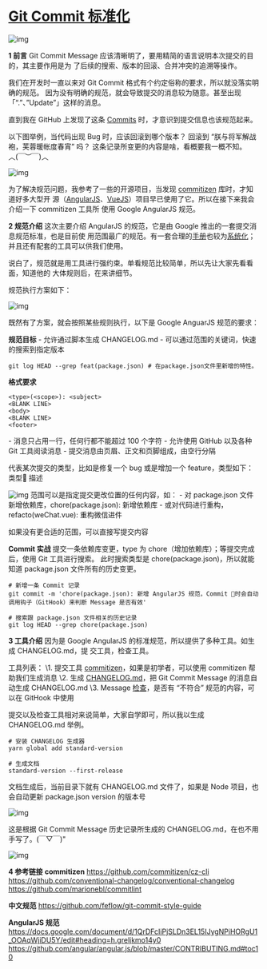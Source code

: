 # [Git Commit 标准化](https://www.cnblogs.com/wubaiqing/p/10307605.html)

 ![img](https://img2018.cnblogs.com/blog/328599/201901/328599-20190123103809513-443527750.jpg)

 

**1 前言**
Git Commit Message 应该清晰明了，要用精简的语言说明本次提交的目的，其主要作用是为
了后续的搜索、版本的回滚、合并冲突的追溯等操作。 

我们在开发时一直以来对 Git Commit 格式有个约定俗称的要求，所以就没落实明确的规范。
因为没有明确的规范，就会导致提交的消息较为随意。甚至出现「“.”、”Update”」这样的消息。

直到我在 GitHub 上发现了这条 [Commits](https://github.com/kvenux/kvenux.github.io/commits/master) 时，才意识到提交信息也该规范起来。 

以下图举例，当代码出现 Bug 时，应该回滚到哪个版本？
回滚到 “朕与将军解战袍，芙蓉暖帐度春宵” 吗？
这条记录所变更的内容是啥，看概要我一概不知。 ︿(￣︶￣)︿

![img](https://img2018.cnblogs.com/blog/328599/201901/328599-20190123103755402-696694406.jpg)


为了解决规范问题，我参考了一些的开源项目，当发现 [commitizen](https://github.com/commitizen/cz-cli) 库时，才知道好多大型开
源（[AngularJS](https://github.com/angular/angular)、[VueJS](https://github.com/vuejs/vue/commits/dev)）项目早已使用了它。所以在接下来我会介绍一下 commitizen 工具所
使用 Google AngularJS 规范。


**2 规范介绍**
这次主要介绍 AngularJS 的规范，它是由 Google 推出的一套提交消息规范标准，也是目前使
用范围最广的规范。有一套合理的[手册](https://docs.google.com/document/d/1QrDFcIiPjSLDn3EL15IJygNPiHORgU1_OOAqWjiDU5Y/edit)也较为[系统化](https://github.com/angular/angular.js/blob/master/CONTRIBUTING.md#toc10)；并且还有配套的工具可以供我们使用。

说白了，规范就是用工具进行强约束。单看规范比较简单，所以先让大家先看看面，知道他的
大体规则后，在来讲细节。

规范执行方案如下：　　

![img](https://img2018.cnblogs.com/blog/328599/201901/328599-20190123104101160-845368160.png)


既然有了方案，就会按照某些规则执行，以下是 Google AnguarJS 规范的要求：

**规范目标**
\- 允许通过脚本生成 CHANGELOG.md
\- 可以通过范围的关键词，快速的搜索到指定版本

```
git log HEAD --grep feat(package.json) # 在package.json文件里新增的特性。 
```

**格式要求**

```
<type>(<scope>): <subject>
<BLANK LINE>
<body>
<BLANK LINE>
<footer>
```

\- 消息只占用一行，任何行都不能超过 100 个字符
\- 允许使用 GitHub 以及各种 Git 工具阅读消息
\- 提交消息由页眉、正文和页脚组成，由空行分隔

<type>
代表某次提交的类型，比如是修复一个 bug 或是增加一个 feature，类型如下：
类型 描述

![img](https://img2018.cnblogs.com/blog/328599/201901/328599-20190123104458539-2041029483.png)
<scope>
范围可以是指定提交更改位置的任何内容，如：
\- 对 package.json 文件新增依赖库，chore(package.json): 新增依赖库
\- 或对代码进行重构，refacto(weChat.vue): 重构微信进件

<subject>
如果没有更合适的范围，可以直接写提交内容

 

**Commit 实战**
提交一条依赖库变更，type 为 chore（增加依赖库）；等提交完成后，使用 Git 工具进行搜索。
此时搜索类型是 chore(package.json)，所以就能知道 package.json 文件所有的历史变更。

```
# 新增一条 Commit 记录
git commit -m 'chore(package.json): 新增 AngularJS 规范，Commit 时会自动调用钩子（GitHook）来判断 Message 是否有效'

# 搜索跟 package.json 文件相关的历史记录
git log HEAD --grep chore(package.json)
```


**3 工具介绍**
因为是 Google AngularJS 的标准规范，所以提供了多种工具。如生成 CHANGELOG.md，提
交工具，检查工具。

工具列表：
\1. 提交工具 [commitizen](https://github.com/commitizen/cz-cli)，如果是初学者，可以使用 commitizen 帮助我们生成消息
\2. 生成 [CHANGELOG.md](https://github.com/conventional-changelog/standard-version)，把 Git Commit Message 的消息自动生成 CHANGELOG.md
\3. Message [检查](https://github.com/marionebl/commitlint)，是否有 “不符合” 规范的内容，可以在 GitHook 中使用

提交以及检查工具相对来说简单，大家自学即可，所以我以生成 CHANGELOG.md 举例。

```
# 安装 CHANGELOG 生成器
yarn global add standard-version

# 生成文档 
standard-version --first-release
```

文档生成后，当前目录下就有 CHANGELOG.md 文件了，如果是 Node 项目，也会自动更新
package.json version 的版本号

![img](https://img2018.cnblogs.com/blog/328599/201901/328599-20190123104719936-72719728.png)

这是根据 Git Commit Message 历史记录所生成的 CHANGELOG.md，在也不用手写了。(￣▽￣)"

![img](https://img2018.cnblogs.com/blog/328599/201901/328599-20190123104805995-1084449485.jpg)

 

**4 参考链接**
**commitizen**
https://github.com/commitizen/cz-cli
https://github.com/conventional-changelog/conventional-changelog
https://github.com/marionebl/commitlint

**中文规范**
https://github.com/feflow/git-commit-style-guide

**AngularJS 规范**
https://docs.google.com/document/d/1QrDFcIiPjSLDn3EL15IJygNPiHORgU1_OOAqWjiDU5Y/edit#heading=h.greljkmo14y0
https://github.com/angular/angular.js/blob/master/CONTRIBUTING.md#toc10